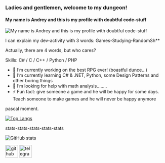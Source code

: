 ### Ladies and gentlemen, welcome to my dungeon!
#### My name is Andrey and this is my profile with doubtful code-stuff
![My name is Andrey and this is my profile with doubtful code-stuff](https://sun9-78.userapi.com/impg/Fuz5QjzQqCPcVgt9xbWIPMS58D6OxQaiUoS8tg/1MD2egKV_zE.jpg?size=604x340&quality=96&sign=ea640e172f8d2c80060141ba4d7861eb&c_uniq_tag=GXXoL154sXp_37Te-VHuDpPqeGbvywY_YHjSldfAf50&type=album)

I can explain my dev-activity with 3 words: Games-Studying-RandomSh**

Actually, there are 4 words, but who cares?

Skills: C# / C / C++ / Python / PHP

- 🔭 I’m currently working on the best RPG ever! (boastful dunce...) 
- 🌱 I’m currently learning C# & .NET, Python, some Design Patterns and other boring things 
- 🤔 I’m looking for help with math analysis........ 
- ⚡ Fun fact: give someone a game and he will be happy for some days. Teach someone to make games and he will never be happy anymore 



pascal moment.

[![Top Langs](https://github-readme-stats.vercel.app/api/top-langs/?username=kolosya-tuchka)](https://github.com/anuraghazra/github-readme-stats)

stats-stats-stats-stats-stats

![GitHub stats](https://github-readme-stats.vercel.app/api?username=kolosya-tuchka&show_icons=true&count_private=true)  

[<img src='https://cdn.jsdelivr.net/npm/simple-icons@3.0.1/icons/github.svg' alt='github' height='40'>](https://github.com/kolosya-tuchka)  [<img src='https://cdn.jsdelivr.net/npm/simple-icons@3.0.1/icons/telegram.svg' alt='telegram' height='40'>](https://t.me/tribipki)  
